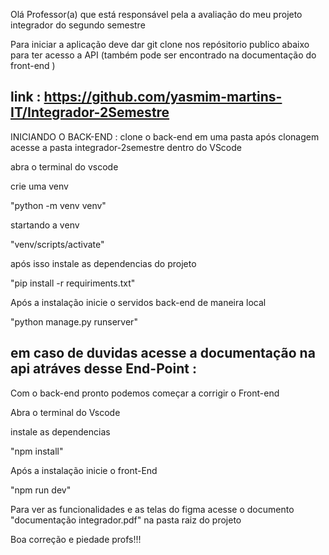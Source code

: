 Olá Professor(a) que está responsável pela a avaliação do meu projeto integrador do segundo semestre

Para iniciar a aplicação deve dar git clone nos repósitorio publico abaixo para ter acesso a API (também pode ser encontrado na documentação do front-end )

link : https://github.com/yasmim-martins-IT/Integrador-2Semestre
--------------------------------------------------------------------------------------------------
INICIANDO O BACK-END :
clone o back-end em uma pasta
após clonagem acesse a pasta integrador-2semestre dentro do VScode

abra o terminal do vscode

crie uma venv

"python -m venv venv"

startando a venv

"venv/scripts/activate"

após isso instale as dependencias do projeto

"pip install -r requiriments.txt"

Após a instalação inicie o servidos back-end de maneira local

"python manage.py runserver"

em caso de duvidas acesse a documentação na api atráves desse End-Point :
------------------------------------------------------------------------------------------------

Com o back-end pronto podemos começar a corrigir o Front-end

Abra o terminal do Vscode

instale as dependencias

"npm install"

Após a instalação inicie o front-End

"npm run dev"

Para ver as funcionalidades e as telas do figma acesse o documento "documentação integrador.pdf" na pasta raiz do projeto

Boa correção e piedade profs!!!


